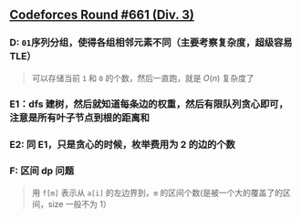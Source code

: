 ## [Codeforces Round #661 (Div. 3)](https://codeforces.com/contest/1399)


### D: `01`序列分组，使得各组相邻元素不同（主要考察复杂度，超级容易 TLE）

> 可以存储当前 `1` 和 `0` 的个数，然后一直跑，就是 $O(n)$ 复杂度了


### E1：dfs 建树，然后就知道每条边的权重，然后有限队列贪心即可，注意是所有叶子节点到根的距离和

### E2: 同 E1，只是贪心的时候，枚举费用为 2 的边的个数

### F:  区间 dp 问题

> 用 `f[m]` 表示从 `a[i]` 的左边界到，`m` 的区间个数(是被一个大的覆盖了的区间，size 一般不为 1）
